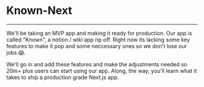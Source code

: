 # Known-Next
---
We'll be taking an MVP app and making it ready for production. Our app is called "Known", a notion / wiki app rip off. Right now its lacking some key features to make it pop and some neccessary ones so we don't lose our jobs 😱.

We'll go in and add these features and make the adjustments needed so 20m+ plus users can start using our app. Along, the way, you'll learn what it takes to ship a production grade Next.js app.

